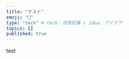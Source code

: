```yaml
---
title: "テスト"
emoji: "🐥"
type: "tech" # tech: 技術記事 / idea: アイデア
topics: []
published: true
---
```

test
